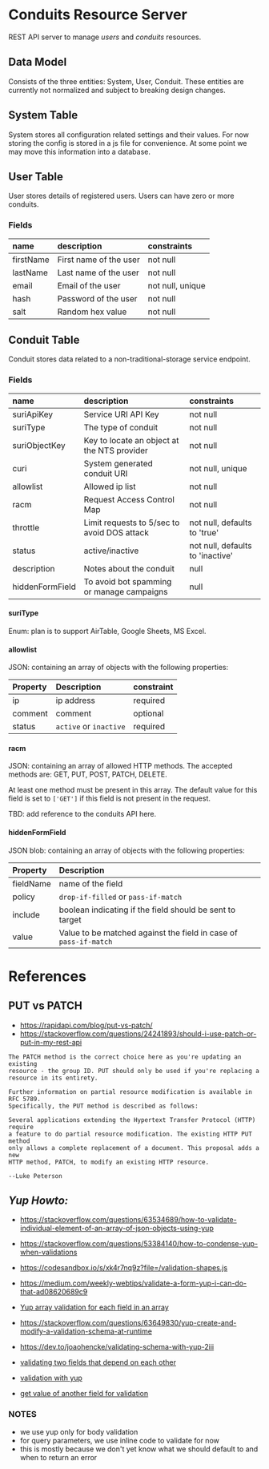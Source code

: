 # Conduits Resource Server
REST API server to manage *users* and *conduits* resources. 

## Data Model
Consists of the three entities: System, User, Conduit. These entities are
currently not normalized and subject to breaking design changes.

## System Table
System stores all configuration related settings and their values.
For now storing the config is stored in a js file for convenience. At some
point we may move this information into a database.

## User Table
User stores details of registered users. Users can have zero or more conduits.

### Fields
|  name     | description          | constraints       |
|:----------|:---------------------|:------------------|
| firstName |First name of the user| not null          |
| lastName  |Last name of the user | not null          |
| email     |Email of the user     | not null, unique  |
| hash      |Password of the user  | not null          |
| salt      |Random hex value      | not null          |

## Conduit Table
Conduit stores data related to a non-traditional-storage service endpoint.

### Fields
|  name           | description                                       | constraints                    |
|:----------------|:--------------------------------------------------|:-------------------------------|
| suriApiKey      |Service URI API Key                                |not null                        |
| suriType        |The type of conduit                                |not null                        |
| suriObjectKey   |Key to locate an object at the NTS provider        |not null                        |
| curi            |System generated conduit URI                       |not null, unique                |
| allowlist       |Allowed ip list                                    |not null                        |
| racm            |Request Access Control Map |not null               |not null                        |
| throttle        |Limit requests to 5/sec to avoid DOS attack        |not null, defaults to 'true'    |
| status          |active/inactive                                    |not null, defaults to 'inactive'|
| description     |Notes about the conduit                            |null                            |
| hiddenFormField |To avoid bot spamming or manage campaigns          |null                            |

#### suriType
Enum: plan is to support AirTable, Google Sheets, MS Excel.

#### allowlist
JSON: containing an array of objects with the following properties:

| Property  | Description            | constraint |
|:----------|:-----------------------|:-----------|
| ip        | ip address             | required   |
| comment   | comment                | optional   |
| status    | `active` or `inactive` | required   |

#### racm
JSON: containing an array of allowed HTTP methods. The accepted 
methods are:  GET, PUT, POST, PATCH, DELETE. 

At least one method must be present in this array. The default value for
this field is set to `['GET']` if this field is not present in the request.

TBD: add reference to the conduits API here.

#### hiddenFormField
JSON blob: containing an array of objects with the following properties:

| Property  | Description                                                      |
|:----------|:-----------------------------------------------------------------|
| fieldName | name of the field                                                |
| policy    | `drop-if-filled` or `pass-if-match`                              |
| include   | boolean indicating if the field should be sent to target         |
| value     | Value to be matched against the field in case of `pass-if-match` |

# References
## PUT vs PATCH
- https://rapidapi.com/blog/put-vs-patch/
- https://stackoverflow.com/questions/24241893/should-i-use-patch-or-put-in-my-rest-api

```
The PATCH method is the correct choice here as you're updating an existing
resource - the group ID. PUT should only be used if you're replacing a 
resource in its entirety.

Further information on partial resource modification is available in RFC 5789.
Specifically, the PUT method is described as follows:

Several applications extending the Hypertext Transfer Protocol (HTTP) require
a feature to do partial resource modification. The existing HTTP PUT method
only allows a complete replacement of a document. This proposal adds a new
HTTP method, PATCH, to modify an existing HTTP resource.

--Luke Peterson
```

## *Yup Howto:*

- https://stackoverflow.com/questions/63534689/how-to-validate-individual-element-of-an-array-of-json-objects-using-yup

- https://stackoverflow.com/questions/53384140/how-to-condense-yup-when-validations

- https://codesandbox.io/s/xk4r7nq9z?file=/validation-shapes.js

- https://medium.com/weekly-webtips/validate-a-form-yup-i-can-do-that-ad08620689c9

- [Yup array validation for each field in an array](https://github.com/jquense/yup/issues/952)

- https://stackoverflow.com/questions/63649830/yup-create-and-modify-a-validation-schema-at-runtime

- https://dev.to/joaohencke/validating-schema-with-yup-2iii

- [validating two fields that depend on each other](https://dev.to/gabrielterriaga/how-to-validate-two-fields-that-depend-on-each-other-with-yup-1ccg)
- [validation with yup](https://www.techzaion.com/validation-with-yup)
- [get value of another field for validation](https://stackoverflow.com/questions/63058945/get-the-value-of-another-field-for-validation-in-yup-schema)

### NOTES
- we use yup only for body validation
- for query parameters, we use inline code to validate for now
- this is mostly because we don't yet know what we should default
  to and when to return an error